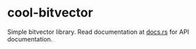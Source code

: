 # cool-bitvector

Simple bitvector library. Read documentation at [docs.rs](docs.rs/cool-bitvector) for API documentation.